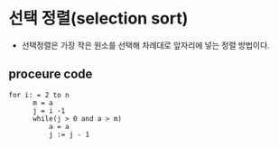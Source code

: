 # 선택 정렬(selection sort)
  - 선택정렬은 가장 작은 원소를 선택해 차례대로 앞자리에 넣는 정렬 방법이다.
  
  ## proceure code
  
    for i: = 2 to n
          m = a
          j = i -1
          while(j > 0 and a > m)
              a = a
              j := j - 1
          
          
